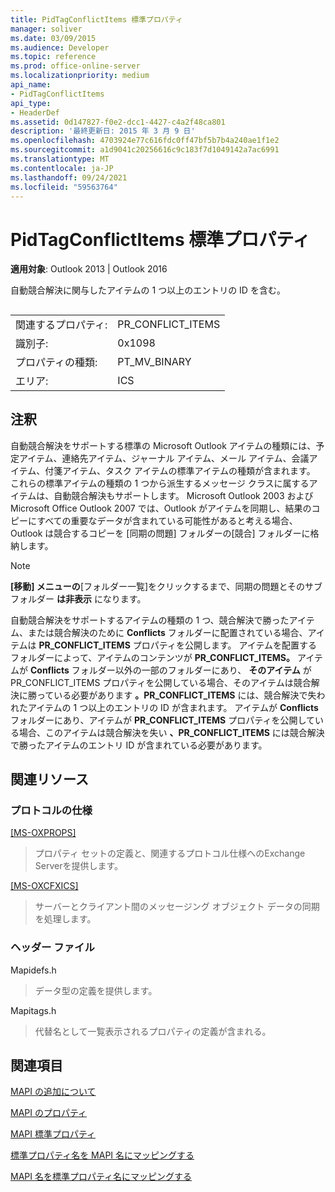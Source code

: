 ```yaml
---
title: PidTagConflictItems 標準プロパティ
manager: soliver
ms.date: 03/09/2015
ms.audience: Developer
ms.topic: reference
ms.prod: office-online-server
ms.localizationpriority: medium
api_name:
- PidTagConflictItems
api_type:
- HeaderDef
ms.assetid: 0d147827-f0e2-dcc1-4427-c4a2f48ca801
description: '最終更新日: 2015 年 3 月 9 日'
ms.openlocfilehash: 4703924e77c616fdc0ff47bf5b7b4a240ae1f1e2
ms.sourcegitcommit: a1d9041c20256616c9c183f7d1049142a7ac6991
ms.translationtype: MT
ms.contentlocale: ja-JP
ms.lasthandoff: 09/24/2021
ms.locfileid: "59563764"
---
```

# <a name="pidtagconflictitems-canonical-property"></a>PidTagConflictItems 標準プロパティ

  
  
**適用対象**: Outlook 2013 | Outlook 2016 
  
自動競合解決に関与したアイテムの 1 つ以上のエントリの ID を含む。
  
## 

|||
|:-----|:-----|
|関連するプロパティ:  <br/> |PR_CONFLICT_ITEMS  <br/> |
|識別子:  <br/> |0x1098  <br/> |
|プロパティの種類:  <br/> |PT_MV_BINARY  <br/> |
|エリア:  <br/> |ICS  <br/> |
   
## <a name="remarks"></a>注釈

自動競合解決をサポートする標準の Microsoft Outlook アイテムの種類には、予定アイテム、連絡先アイテム、ジャーナル アイテム、メール アイテム、会議アイテム、付箋アイテム、タスク アイテムの標準アイテムの種類が含まれます。 これらの標準アイテムの種類の 1 つから派生するメッセージ クラスに属するアイテムは、自動競合解決もサポートします。 Microsoft Outlook 2003 および Microsoft Office Outlook 2007 では、Outlook がアイテムを同期し、結果のコピーにすべての重要なデータが含まれている可能性があると考える場合、Outlook は競合するコピーを [同期の問題] フォルダーの[競合] フォルダーに格納します。 
  
> [!NOTE]
> **[移動] メニューの**[フォルダー一覧]をクリックするまで、同期の問題とそのサブフォルダー **は非表示** になります。 
  
自動競合解決をサポートするアイテムの種類の 1 つ、競合解決で勝ったアイテム、または競合解決のために **Conflicts** フォルダーに配置されている場合、アイテムは **PR_CONFLICT_ITEMS** プロパティを公開します。 アイテムを配置するフォルダーによって、アイテムのコンテンツが **PR_CONFLICT_ITEMS。** アイテムが **Conflicts** フォルダー以外の一部のフォルダーにあり、 **そのアイテム** が PR_CONFLICT_ITEMS プロパティを公開している場合、そのアイテムは競合解決に勝っている必要があります **。PR_CONFLICT_ITEMS** には、競合解決で失われたアイテムの 1 つ以上のエントリの ID が含まれます。 アイテムが **Conflicts** フォルダーにあり、アイテムが **PR_CONFLICT_ITEMS** プロパティを公開している場合、このアイテムは競合解決を失い **、PR_CONFLICT_ITEMS** には競合解決で勝ったアイテムのエントリ ID が含まれている必要があります。 
  
## <a name="related-resources"></a>関連リソース

### <a name="protocol-specifications"></a>プロトコルの仕様

[[MS-OXPROPS]](https://msdn.microsoft.com/library/f6ab1613-aefe-447d-a49c-18217230b148%28Office.15%29.aspx)
  
> プロパティ セットの定義と、関連するプロトコル仕様へのExchange Serverを提供します。
    
[[MS-OXCFXICS]](https://msdn.microsoft.com/library/b9752f3d-d50d-44b8-9e6b-608a117c8532%28Office.15%29.aspx)
  
> サーバーとクライアント間のメッセージング オブジェクト データの同期を処理します。
    
### <a name="header-files"></a>ヘッダー ファイル

Mapidefs.h
  
> データ型の定義を提供します。
    
Mapitags.h
  
> 代替名として一覧表示されるプロパティの定義が含まれる。
    
## <a name="see-also"></a>関連項目



[MAPI の追加について](about-mapi-additions.md)
  
[MAPI のプロパティ](mapi-properties.md)
  
[MAPI 標準プロパティ](mapi-canonical-properties.md)
  
[標準プロパティ名を MAPI 名にマッピングする](mapping-canonical-property-names-to-mapi-names.md)
  
[MAPI 名を標準プロパティ名にマッピングする](mapping-mapi-names-to-canonical-property-names.md)

